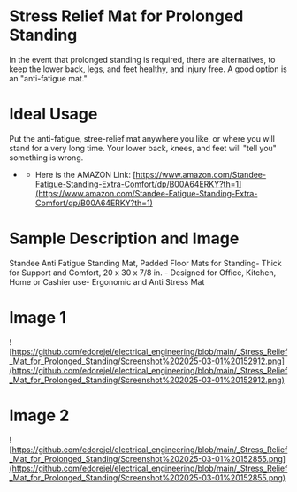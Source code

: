 
# Stress Relief Mat for Prolonged Standing

In the event that prolonged standing is required, there are alternatives, to keep the lower back, legs, and feet healthy, and injury free. A good option is an "anti-fatigue mat."

# Ideal Usage
Put the anti-fatigue, stree-relief mat anywhere you like, or where you will stand for a very long time. Your lower back, knees, and feet will "tell you" something is wrong.

- - Here is the AMAZON Link: [https://www.amazon.com/Standee-Fatigue-Standing-Extra-Comfort/dp/B00A64ERKY?th=1](https://www.amazon.com/Standee-Fatigue-Standing-Extra-Comfort/dp/B00A64ERKY?th=1)


# Sample Description and Image
Standee Anti Fatigue Standing Mat, Padded Floor Mats for Standing- Thick for Support and Comfort, 20 x 30 x 7/8 in. - Designed for Office, Kitchen, Home or Cashier use- Ergonomic and Anti Stress Mat

# Image 1
![https://github.com/edorejel/electrical_engineering/blob/main/_Stress_Relief_Mat_for_Prolonged_Standing/Screenshot%202025-03-01%20152912.png](https://github.com/edorejel/electrical_engineering/blob/main/_Stress_Relief_Mat_for_Prolonged_Standing/Screenshot%202025-03-01%20152912.png)

# Image 2
![https://github.com/edorejel/electrical_engineering/blob/main/_Stress_Relief_Mat_for_Prolonged_Standing/Screenshot%202025-03-01%20152855.png](https://github.com/edorejel/electrical_engineering/blob/main/_Stress_Relief_Mat_for_Prolonged_Standing/Screenshot%202025-03-01%20152855.png)
